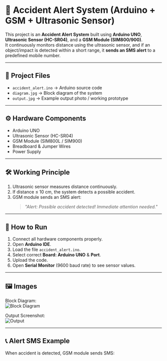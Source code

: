 # 🚨 Accident Alert System (Arduino + GSM + Ultrasonic Sensor)

This project is an **Accident Alert System** built using **Arduino UNO**, **Ultrasonic Sensor (HC-SR04)**, and a **GSM Module (SIM800/900)**.  
It continuously monitors distance using the ultrasonic sensor, and if an object/impact is detected within a short range, it **sends an SMS alert** to a predefined mobile number.

---

## 📂 Project Files
- `accident_alert.ino` → Arduino source code  
- `diagram.jpg` → Block diagram of the system  
- `output.jpg` → Example output photo / working prototype  

---

## ⚙️ Hardware Components
- Arduino UNO  
- Ultrasonic Sensor (HC-SR04)  
- GSM Module (SIM800L / SIM900)  
- Breadboard & Jumper Wires  
- Power Supply  

---

## 🛠️ Working Principle
1. Ultrasonic sensor measures distance continuously.  
2. If distance ≤ 10 cm, the system detects a possible accident.  
3. GSM module sends an SMS alert:  
   > *"Alert: Possible accident detected! Immediate attention needed."*  

---

## 🔧 How to Run
1. Connect all hardware components properly.  
2. Open **Arduino IDE**.  
3. Load the file `accident_alert.ino`.  
4. Select correct **Board: Arduino UNO** & **Port**.  
5. Upload the code.  
6. Open **Serial Monitor** (9600 baud rate) to see sensor values.  

---

## 🖼️ Images
Block Diagram:  
![Block Diagram](diagram.jpg)

Output Screenshot:  
![Output](output.jpg)

---

## 📞 Alert SMS Example
When accident is detected, GSM module sends SMS:  
